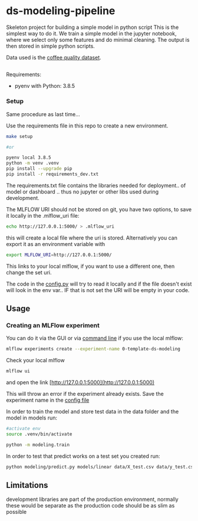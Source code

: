 # ds-modeling-pipeline

Skeleton project for building a simple model in python script
This is the simplest way to do it. We train a simple model in the jupyter notebook, where we select only some features and do minimal cleaning. The output is then stored in simple python scripts.

Data used is the [coffee quality dataset](https://github.com/jldbc/coffee-quality-database).

##

Requirements:

- pyenv with Python: 3.8.5

### Setup

Same procedure as last time...

Use the requirements file in this repo to create a new environment.

```BASH
make setup

#or

pyenv local 3.8.5
python -m venv .venv
pip install --upgrade pip
pip install -r requirements_dev.txt
```

The requirements.txt file contains the libraries needed for deployment.. of model or dashboard .. thus no jupyter or other libs used during development.

The MLFLOW URI should not be stored on git, you have two options, to save it locally in the .mlflow_uri file:

```BASH
echo http://127.0.0.1:5000/ > .mlflow_uri
```

this will create a local file where the uri is stored. Alternatively you can export it as an environment variable with

```bash
export MLFLOW_URI=http://127.0.0.1:5000/
```

This links to your local mlflow, if you want to use a different one, then change the set uri.

The code in the [config.py](modeling/config.py) will try to read it locally and if the file doesn't exist will look in the env var.. IF that is not set the URI will be empty in your code.

## Usage

### Creating an MLFlow experiment

You can do it via the GUI or via [command line](https://www.mlflow.org/docs/latest/tracking.html#managing-experiments-and-runs-with-the-tracking-service-api) if you use the local mlflow:

```bash
mlflow experiments create --experiment-name 0-template-ds-modeling
```

Check your local mlflow

```bash
mlflow ui
```

and open the link [http://127.0.0.1:5000](http://127.0.0.1:5000)

This will throw an error if the experiment already exists. Save the experiment name in the [config file](modeling/config.py)

In order to train the model and store test data in the data folder and the model in models run:

```bash
#activate env
source .venv/bin/activate

python -m modeling.train
```

In order to test that predict works on a test set you created run:

```bash
python modeling/predict.py models/linear data/X_test.csv data/y_test.csv
```

## Limitations

development libraries are part of the production environment, normally these would be separate as the production code should be as slim as possible
